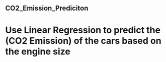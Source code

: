 ## CO2_Emission_Prediciton
# Use Linear Regression to predict the (CO2 Emission) of the cars based on the engine size
